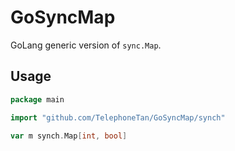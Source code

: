 # GoSyncMap

GoLang generic version of `sync.Map`.

## Usage

```go
package main

import "github.com/TelephoneTan/GoSyncMap/synch"

var m synch.Map[int, bool]

```